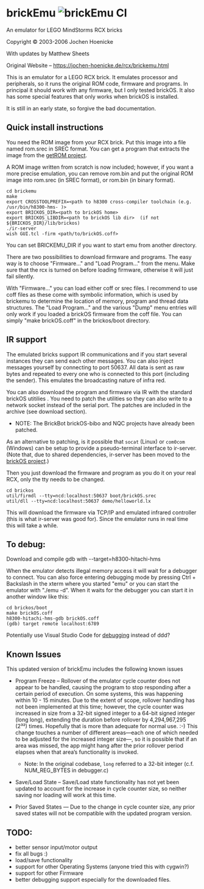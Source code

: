 brickEmu  ![brickEmu CI](https://github.com/BrickBot/brickEmu/workflows/brickEmu%20CI/badge.svg)
========
An emulator for LEGO MindStorms RCX bricks

Copyright © 2003-2006 Jochen Hoenicke

With updates by Matthew Sheets

Original Website – https://jochen-hoenicke.de/rcx/brickemu.html

This is an emulator for a LEGO RCX brick.  It emulates processor and
peripherals, so it runs the original ROM code, firmware and
programs.  In principal it should work with any firmware, but I only
tested brickOS.  It also has some special features that only works when
brickOS is installed.

It is still in an early state, so forgive the bad documentation.


Quick install instructions
--------------------------

You need the ROM image from your RCX brick.  Put this image into a
file named rom.srec in SREC format.  You can get a program that
extracts the image from the [getROM project](https://github.com/BrickBot/getROM).

A ROM image written from scratch is now included; however, if you
want a more precise emulation, you can remove rom.bin and put the
original ROM image into rom.srec (in SREC format), or rom.bin (in
binary format).

```shell
cd brickemu
make
export CROSSTOOLPREFIX=<path to h8300 cross-compiler toolchain (e.g. /usr/bin/h8300-hms- )>
export BRICKOS_DIR=<path to brickOS home>
export BRICKOS_LIBDIR=<path to brickOS lib dir>  (if not ${BRICKOS_DIR}/lib/brickos)
./ir-server
wish GUI.tcl -firm <path/to/brickOS.coff>
```

You can set BRICKEMU_DIR if you want to start emu from another
directory.

There are two possibilities to download firmware and programs.  The
easy way is to choose "Firmware..." and "Load Program..." from the
menu.  Make sure that the rcx is turned on before loading firmware,
otherwise it will just fail silently.

With "Firmware..." you can load either coff or srec files.  I
recommend to use coff files as these come with symbolic information,
which is used by brickemu to determine the location of memory, program
and thread data structures.  The "Load Program..." and the various
"Dump" menu entries will only work if you loaded a brickOS firmware
from the coff file.  You can simply "make brickOS.coff" in the
brickos/boot directory.


IR support
----------

The emulated bricks support IR communications and if you start
several instances they can send each other messages.  You can also
inject messages yourself by connecting to port 50637. All data is sent
as raw bytes and repeated to every one who is connected to this port
(including the sender).  This emulates the broadcasting nature of
infra red.

You can also download the program and firmware via IR with the
standard brickOS utitilies .  You need to patch the utilities so they
can also write to a network socket instead of the serial port.  The
patches are included in the archive (see download section).
* NOTE: The BrickBot brickOS-bibo and NQC projects have already been patched.

As an alternative to patching, is it possible that `socat` (Linux) or
`com0com` (Windows) can be setup to provide a pseudo-terminal interface
to ir-server.  (Note that, due to shared dependencies, ir-server has
been moved to the [brickOS project](https://github.com/BrickBot/brickOS-bibo).)

Then you just download the firmware and program as you do it on your
real RCX, only the tty needs to be changed.

```shell
cd brickos
util/firmdl --tty=ncd:localhost:50637 boot/brickOS.srec
util/dll --tty=ncd:localhost:50637 demo/helloworld.lx
```

This will download the firmware via TCP/IP and emulated infrared
controller (this is what ir-server was good for). Since the emulator
runs in real time this will take a while.


To debug:
---------

Download and compile gdb with --target=h8300-hitachi-hms

When the emulator detects illegal memory access it will wait for a
debugger to connect.  You can also force entering debugging mode by
pressing Ctrl + Backslash in the xterm where you started "emu" or
you can start the emulator with "./emu -d".  When it waits for the
debugger you can start it in another window like this:

```shell
cd brickos/boot
make brickOS.coff
h8300-hitachi-hms-gdb brickOS.coff
(gdb) target remote localhost:6789
```

Potentially use Visual Studio Code for
[debugging](https://stackoverflow.com/a/76237168) instead of ddd?


Known Issues
------------
This updated version of brickEmu includes the following known issues
* Program Freeze – Rollover of the emulator cycle counter does not appear
to be handled, causing the program to stop responding after a certain
period of execution.  On some systems, this was happening within 10 - 15
minutes.  Due to the extent of scope, rollover handling has not been
implemented at this time; however, the cycle counter was increased in size
from a 32-bit signed integer to a 64-bit signed integer (long long), extending
the duration before rollover by 4,294,967,295 (2³²) times.
Hopefully that is more than adequate for normal use.  :-)  This change
touches a number of different areas—each one of which needed to be
adjusted for the increased integer size—, so it is possible that if an area
was missed, the app might hang after the prior rollover period elapses
when that area’s functionality is invoked.
  - Note: In the original codebase, `long` referred to a 32-bit integer
(c.f. NUM_REG_BYTES in debugger.c)

* Save/Load State – Save/Load state functionality has not yet been
updated to account for the increase in cycle counter size, so neither
saving nor loading will work at this time.

* Prior Saved States — Due to the change in cycle counter size, any prior
saved states will not be compatible with the updated program version.


TODO:
-----

- better sensor input/motor output
- fix all bugs :)
- load/save functionality
- support for other Operating Systems (anyone tried this with cygwin?)
- support for other Firmware
- better debugging support especially for the downloaded files.
